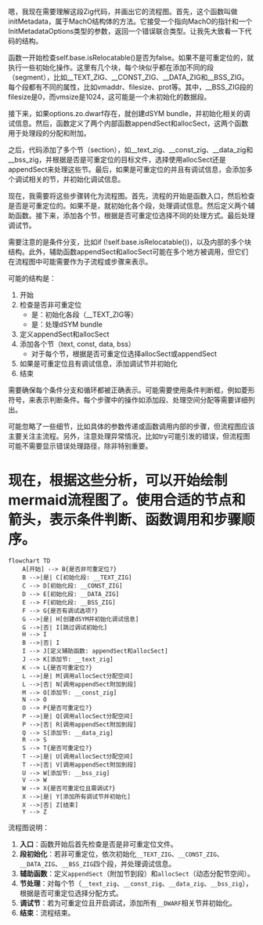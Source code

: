 嗯，我现在需要理解这段Zig代码，并画出它的流程图。首先，这个函数叫做initMetadata，属于MachO结构体的方法。它接受一个指向MachO的指针和一个InitMetadataOptions类型的参数，返回一个错误联合类型。让我先大致看一下代码的结构。

函数一开始检查self.base.isRelocatable()是否为false。如果不是可重定位的，就执行一些初始化操作。这里有几个块，每个块似乎都在添加不同的段（segment），比如__TEXT_ZIG、__CONST_ZIG、__DATA_ZIG和__BSS_ZIG。每个段都有不同的属性，比如vmaddr、filesize、prot等。其中，__BSS_ZIG段的filesize是0，而vmsize是1024，这可能是一个未初始化的数据段。

接下来，如果options.zo.dwarf存在，就创建dSYM bundle，并初始化相关的调试信息。然后，函数定义了两个内部函数appendSect和allocSect，这两个函数用于处理段的分配和附加。

之后，代码添加了多个节（section），如__text_zig、__const_zig、__data_zig和__bss_zig，并根据是否是可重定位的目标文件，选择使用allocSect还是appendSect来处理这些节。最后，如果是可重定位的并且有调试信息，会添加多个调试相关的节，并初始化调试信息。

现在，我需要将这些步骤转化为流程图。首先，流程的开始是函数入口，然后检查是否是可重定位的。如果不是，就初始化各个段，处理调试信息。然后定义两个辅助函数。接下来，添加各个节，根据是否可重定位选择不同的处理方式。最后处理调试节。

需要注意的是条件分支，比如if (!self.base.isRelocatable())，以及内部的多个块结构。此外，辅助函数appendSect和allocSect可能在多个地方被调用，但它们在流程图中可能需要作为子流程或步骤来表示。

可能的结构是：

1. 开始
2. 检查是否非可重定位
   - 是：初始化各段（__TEXT_ZIG等）
   - 是：处理dSYM bundle
3. 定义appendSect和allocSect
4. 添加各个节（text, const, data, bss）
   - 对于每个节，根据是否可重定位选择allocSect或appendSect
5. 如果是可重定位且有调试信息，添加调试节并初始化
6. 结束

需要确保每个条件分支和循环都被正确表示。可能需要使用条件判断框，例如菱形符号，来表示判断条件。每个步骤中的操作如添加段、处理空间分配等需要详细列出。

可能忽略了一些细节，比如具体的参数传递或函数调用内部的步骤，但流程图应该主要关注主流程。另外，注意处理异常情况，比如try可能引发的错误，但流程图可能不需要显示错误处理路径，除非特别重要。

现在，根据这些分析，可以开始绘制mermaid流程图了。使用合适的节点和箭头，表示条件判断、函数调用和步骤顺序。
================================================
```mermaid
flowchart TD
    A[开始] --> B{是否非可重定位?}
    B -->|是| C[初始化段: __TEXT_ZIG]
    C --> D[初始化段: __CONST_ZIG]
    D --> E[初始化段: __DATA_ZIG]
    E --> F[初始化段: __BSS_ZIG]
    F --> G{是否有调试选项?}
    G -->|是| H[创建dSYM并初始化调试信息]
    G -->|否| I[跳过调试初始化]
    H --> I
    B -->|否| I
    I --> J[定义辅助函数: appendSect和allocSect]
    J --> K[添加节: __text_zig]
    K --> L{是否可重定位?}
    L -->|是| M[调用allocSect分配空间]
    L -->|否| N[调用appendSect附加到段]
    M --> O[添加节: __const_zig]
    N --> O
    O --> P{是否可重定位?}
    P -->|是| Q[调用allocSect分配空间]
    P -->|否| R[调用appendSect附加到段]
    Q --> S[添加节: __data_zig]
    R --> S
    S --> T{是否可重定位?}
    T -->|是| U[调用allocSect分配空间]
    T -->|否| V[调用appendSect附加到段]
    U --> W[添加节: __bss_zig]
    V --> W
    W --> X{是否可重定位且需调试?}
    X -->|是| Y[添加所有调试节并初始化]
    X -->|否| Z[结束]
    Y --> Z
``` 

流程图说明：
1. **入口**：函数开始后首先检查是否是非可重定位文件。
2. **段初始化**：若非可重定位，依次初始化`__TEXT_ZIG`、`__CONST_ZIG`、`__DATA_ZIG`、`__BSS_ZIG`四个段，并处理调试信息。
3. **辅助函数**：定义`appendSect`（附加节到段）和`allocSect`（动态分配节空间）。
4. **节处理**：对每个节（`__text_zig`、`__const_zig`、`__data_zig`、`__bss_zig`），根据是否可重定位选择分配方式。
5. **调试节**：若为可重定位且开启调试，添加所有`__DWARF`相关节并初始化。
6. **结束**：流程结束。
